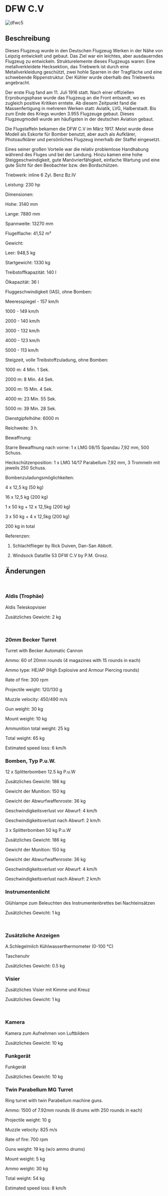 # DFW C.V  
  
![dfwc5](../images/dfwc5.png)  
  
## Beschreibung  
  
Dieses Flugzeug wurde in den Deutschen Flugzeug Werken in der Nähe von Leipzig entwickelt und gebaut. Das Ziel war ein leichtes, aber ausdauerndes Flugzeug zu entwickeln. Strukturelemente dieses Flugzeugs waren: Eine metallverkleidete Hecksektion, das Triebwerk ist durch eine Metallverkleidung geschützt, zwei hohle Sparren in der Tragfläche und eine schwebende Rippenstruktur. Der Kühler wurde oberhalb des Triebwerks angebracht.  
  
Der erste Flug fand am 11. Juli 1916 statt. Nach einer offiziellen Erprobungsphase wurde das Flugzeug an die Front entsandt, wo es zugleich positive Kritiken erntete. Ab diesem Zeitpunkt fand die Massenfertigung in mehreren Werken statt:  Aviatik,  LVG, Halberstadt. Bis zum Ende des Kriegs wurden 3.955 Flugzeuge gebaut. Dieses Flugzeugmodell wurde am häufigsten in der deutschen Aviation gebaut.  
  
Die Flugstaffeln bekamen die DFW C.V im März 1917. Meist wurde diese Modell als Eskorte für Bomber benutzt, aber auch als Aufklärer, Photoaufklärer und persönliches Flugzeug innerhalb der Staffel eingesetzt.  
  
Eines seiner großen Vorteile war die relativ problemlose Handhabung während des Fluges und bei der Landung. Hinzu kamen eine hohe Steiggeschwindigkeit, gute Manövrierfähigkeit, einfache Wartung und eine gute Sicht für den Beobachter bzw. den Bordschützen.  
  
  
Triebwerk: inline 6 Zyl. Benz Bz.IV  
Leistung: 230 hp  
  
Dimensionen:  
Hohe: 3140 mm  
Lange: 7880 mm  
Spannweite: 13270 mm  
Flugelflache: 41,52 m²  
  
Gewicht:  
Leer: 948,5 kg  
Startgewicht: 1330 kg  
Treibstoffkapazität: 140 l  
Ölkapazität: 36 l      
  
Fluggeschwindigkeit (IAS), ohne Bomben:  
Meeresspiegel - 157 km/h  
1000 - 149 km/h  
2000 - 140 km/h  
3000 - 132 km/h  
4000 - 123 km/h  
5000 - 113 km/h  
  
Steigzeit, volle Treibstoffzuladung, ohne Bomben:  
1000 m: 4 Min. 1 Sek.    
2000 m: 8 Min. 44 Sek.   
3000 m: 15 Min. 4 Sek.   
4000 m: 23 Min. 55 Sek.  
5000 m: 39 Min. 28 Sek.  
  
Dienstgipfelhöhe: 6000 m  
  
Reichweite: 3 h.  
  
Bewaffnung:  
Starre Bewaffnung nach vorne: 1 х LMG 08/15 Spandau 7,92 mm, 500 Schuss.  
Heckschützenposition: 1 х LMG 14/17 Parabellum 7,92 mm, 3 Trommeln mit jeweils 250 Schuss.  
  
Bombenzuladungsmöglichkeiten:  
4 x 12,5 kg (50 kg)  
16 x 12,5 kg (200 kg)  
1 x 50 kg + 12 x 12,5kg (200 kg)  
3 x 50 kg + 4 x 12,5kg (200 kg)  
200 kg in total  
  
Referenzen:  
1) Schlachtflieger by Rick Duiven, Dan-San Abbott.  
2) Windsock Datafile 53 DFW C.V by P.M. Grosz.  
  
## Änderungen  
﻿  
  
### Aldis (Trophäe)  
  
Aldis Teleskopvisier  
Zusätzliches Gewicht: 2 kg  
﻿  
  
### 20mm Becker Turret  
  
Turret with Becker Automatic Cannon  
Ammo: 60 of 20mm rounds (4 magazines with 15 rounds in each)  
Ammo type: HE/AP (High Explosive and Armour Piercing rounds)  
Rate of fire: 300 rpm  
Projectile weight: 120/130 g  
Muzzle velocity: 450/490 m/s  
Gun weight: 30 kg  
Mount weight: 10 kg  
Ammunition total weight: 25 kg  
Total weight: 65 kg  
Estimated speed loss: 6 km/h﻿  
  
### Bomben, Typ P.u.W.  
  
12 x Splitterbomben 12.5 kg P.u.W  
Zusätzliches Gewicht: 186 kg  
Gewicht der Munition: 150 kg  
Gewicht der Abwurfwaffenroste: 36 kg  
Geschwindigkeitsverlust vor Abwurf: 4 km/h  
Geschwindigkeitsverlust nach Abwurf: 2 km/h  
  
3 x Splitterbomben 50 kg P.u.W  
Zusätzliches Gewicht: 186 kg  
Gewicht der Munition: 150 kg  
Gewicht der Abwurfwaffenroste: 36 kg  
Geschwindigkeitsverlust vor Abwurf: 4 km/h  
Geschwindigkeitsverlust nach Abwurf: 2 km/h﻿  
  
### Instrumentenlicht  
  
Glühlampe zum Beleuchten des Instrumentenbrettes bei Nachteinsätzen  
Zusätzliches Gewicht: 1 kg  
﻿  
  
### Zusätzliche Anzeigen  
  
A.Schlegelmilch Kühlwasserthermometer (0-100 °C)  
  
Taschenuhr  
  
Zusätzliches Gewicht: 0.5 kg﻿  
  
### Visier  
  
Zusätzliches Visier mit Kimme und Kreuz  
Zusätzliches Gewicht: 1 kg  
﻿  
  
### Kamera  
  
Kamera zum Aufnehmen von Luftbildern  
Zusätzliches Gewicht: 10 kg﻿  
  
### Funkgerät  
  
Funkgerät  
Zusätzliches Gewicht: 10 kg﻿  
  
### Twin Parabellum MG Turret  
  
Ring turret with twin Parabellum machine guns.  
Ammo: 1500 of 7.92mm rounds (6 drums with 250 rounds in each)  
Projectile weight: 10 g  
Muzzle velocity: 825 m/s  
Rate of fire: 700 rpm  
Guns weight: 19 kg (w/o ammo drums)  
Mount weight: 5 kg  
Ammo weight: 30 kg  
Total weight: 54 kg  
Estimated speed loss: 8 km/h  